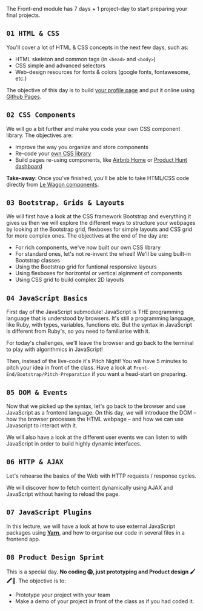 The Front-end module has 7 days + 1 project-day to start preparing your final projects.

## `01 HTML & CSS`

You'll cover a lot of HTML & CSS concepts in the next few days, such as:

- HTML skeleton and common tags (in `<head>` and `<body>`)
- CSS simple and advanced selectors
- Web-design resources for fonts & colors (google fonts, fontawesome, etc.)

The objective of this day is to build [your profile page](http://lewagon.github.io/html-css-challenges/04-advanced-selectors/) and put it online using [Github Pages](https://pages.github.com/).

## `02 CSS Components`

We will go a bit further and make you code your own CSS component library. The objectives are:

- Improve the way you organize and store components
- Re-code your [own CSS library](http://lewagon.github.io/ui-components)
- Build pages re-using components, like [Airbnb Home](http://lewagon.github.io/html-css-challenges/10-homepage-with-cards/) or [Product Hunt dashboard](http://lewagon.github.io/html-css-challenges/12-profile-with-products/)

**Take-away**: Once you've finished, you'll be able to take HTML/CSS code directly from [Le Wagon components](http://lewagon.github.io/ui-components).

## `03 Bootstrap, Grids & Layouts`

We will first have a look at the CSS framework Bootstrap and everything it gives us then we will explore the different ways to structure your webpages by looking at the Bootstrap grid, flexboxes for simple layouts and CSS grid for more complex ones. The objectives at the end of the day are:

- For rich components, we've now built our own CSS library
- For standard ones, let's not re-invent the wheel! We'll be using built-in Bootstrap classes
- Using the Bootstrap grid for funtional responsive layours
- Using flexboxes for horizontal or vertical alginment of components
- Using CSS grid to build complex 2D layouts

## `04 JavaScript Basics`

First day of the JavaScript submodule! JavaScript is THE programming language that is understood by browsers. It's still a programming language, like Ruby, with types, variables, functions etc. But the syntax in JavaScript is different from Ruby's, so you need to familiarise with it.

For today's challenges, we'll leave the browser and go back to the terminal to play with algorithmics in JavaScript!

Then, instead of the live-code it's Pitch Night! You will have 5 minutes to pitch your idea in front of the class. Have a look at `Front-End/Bootstrap/Pitch-Preparation` if you want a head-start on preparing.

## `05 DOM & Events`

Now that we picked up the syntax, let's go back to the browser and use JavaScript as a frontend language. On this day, we will introduce the DOM – how the browser processes the HTML webpage – and how we can use Javascript to interact with it.

We will also have a look at the different user events we can listen to with JavaScript in order to build highly dynamic interfaces.

## `06 HTTP & AJAX`

Let's rehearse the basics of the Web with HTTP requests / response cycles.

We will discover how to fetch content dynamically using AJAX and JavaScript without having to reload the page.

## `07 JavaScript Plugins`

In this lecture, we will have a look at how to use external JavaScript packages using **[Yarn](https://yarnpkg.com/en/)**, and how to organise our code in several files in a frontend app.

## `08 Product Design Sprint`

This is a special day. **No coding 😱, just prototyping and Product design 🖌🖍📝**. The objective is to:

- Prototype your project with your team
- Make a demo of your project in front of the class as if you had coded it.
